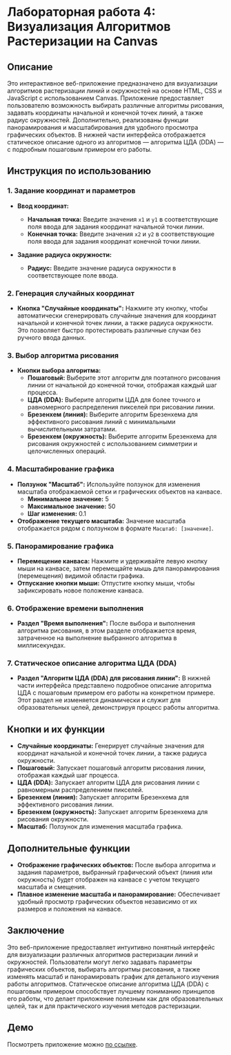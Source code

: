 # Лабораторная работа 4: Визуализация Алгоритмов Растеризации на Canvas

## Описание

Это интерактивное веб-приложение предназначено для визуализации алгоритмов растеризации линий и окружностей на основе HTML, CSS и JavaScript с использованием Canvas. Приложение предоставляет пользователю возможность выбирать различные алгоритмы рисования, задавать координаты начальной и конечной точек линий, а также радиус окружностей. Дополнительно, реализованы функции панорамирования и масштабирования для удобного просмотра графических объектов. В нижней части интерфейса отображается статическое описание одного из алгоритмов — алгоритма ЦДА (DDA) — с подробным пошаговым примером его работы.

## Инструкция по использованию

### 1. Задание координат и параметров

- **Ввод координат:**
  - **Начальная точка:** Введите значения `x1` и `y1` в соответствующие поля ввода для задания координат начальной точки линии.
  - **Конечная точка:** Введите значения `x2` и `y2` в соответствующие поля ввода для задания координат конечной точки линии.
  
- **Задание радиуса окружности:**
  - **Радиус:** Введите значение радиуса окружности в соответствующее поле ввода.

### 2. Генерация случайных координат

- **Кнопка "Случайные координаты":** Нажмите эту кнопку, чтобы автоматически сгенерировать случайные значения для координат начальной и конечной точек линии, а также радиуса окружности. Это позволяет быстро протестировать различные случаи без ручного ввода данных.

### 3. Выбор алгоритма рисования

- **Кнопки выбора алгоритма:**
  - **Пошаговый:** Выберите этот алгоритм для поэтапного рисования линии от начальной до конечной точки, отображая каждый шаг процесса.
  - **ЦДА (DDA):** Выберите алгоритм ЦДА для более точного и равномерного распределения пикселей при рисовании линии.
  - **Брезенхем (линия):** Выберите алгоритм Брезенхема для эффективного рисования линий с минимальными вычислительными затратами.
  - **Брезенхем (окружность):** Выберите алгоритм Брезенхема для рисования окружностей с использованием симметрии и целочисленных операций.

### 4. Масштабирование графика

- **Ползунок "Масштаб":** Используйте ползунок для изменения масштаба отображаемой сетки и графических объектов на канвасе.
  - **Минимальное значение:** 5
  - **Максимальное значение:** 50
  - **Шаг изменения:** 0.1
- **Отображение текущего масштаба:** Значение масштаба отображается рядом с ползунком в формате `Масштаб: [значение]`.

### 5. Панорамирование графика

- **Перемещение канваса:** Нажмите и удерживайте левую кнопку мыши на канвасе, затем перемещайте мышь для панорамирования (перемещения) видимой области графика.
- **Отпускание кнопки мыши:** Отпустите кнопку мыши, чтобы зафиксировать новое положение канваса.

### 6. Отображение времени выполнения

- **Раздел "Время выполнения":** После выбора и выполнения алгоритма рисования, в этом разделе отображается время, затраченное на выполнение выбранного алгоритма в миллисекундах.

### 7. Статическое описание алгоритма ЦДА (DDA)

- **Раздел "Алгоритм ЦДА (DDA) для рисования линии":** В нижней части интерфейса представлено подробное описание алгоритма ЦДА с пошаговым примером его работы на конкретном примере. Этот раздел не изменяется динамически и служит для образовательных целей, демонстрируя процесс работы алгоритма.

## Кнопки и их функции

- **Случайные координаты:** Генерирует случайные значения для координат начальной и конечной точек линии, а также радиуса окружности.
- **Пошаговый:** Запускает пошаговый алгоритм рисования линии, отображая каждый шаг процесса.
- **ЦДА (DDA):** Запускает алгоритм ЦДА для рисования линии с равномерным распределением пикселей.
- **Брезенхем (линия):** Запускает алгоритм Брезенхема для эффективного рисования линии.
- **Брезенхем (окружность):** Запускает алгоритм Брезенхема для рисования окружности.
- **Масштаб:** Ползунок для изменения масштаба графика.

## Дополнительные функции

- **Отображение графических объектов:** После выбора алгоритма и задания параметров, выбранный графический объект (линия или окружность) будет отображен на канвасе с учетом текущего масштаба и смещения.
- **Плавное изменение масштаба и панорамирование:** Обеспечивает удобный просмотр графических объектов независимо от их размеров и положения на канвасе.

## Заключение

Это веб-приложение предоставляет интуитивно понятный интерфейс для визуализации различных алгоритмов растеризации линий и окружностей. Пользователи могут легко задавать параметры графических объектов, выбирать алгоритмы рисования, а также изменять масштаб и панорамировать график для детального изучения работы алгоритмов. Статическое описание алгоритма ЦДА (DDA) с пошаговым примером способствует лучшему пониманию принципов его работы, что делает приложение полезным как для образовательных целей, так и для практического изучения методов растеризации.

## Демо

Посмотреть приложение можно [по ссылке](https://dashuuka.github.io/pkgLabs_4/).
